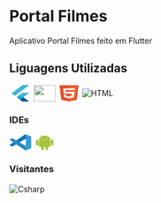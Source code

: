 # Portal Filmes
Aplicativo Portal Filmes feito em Flutter
 
## Liguagens Utilizadas<br>
          
          
<img align="center" alt="" height="30" width="40"
      src="https://raw.githubusercontent.com/devicons/devicon/9f4f5cdb393299a81125eb5127929ea7bfe42889/icons/flutter/flutter-original.svg">
<img align="center" alt="" height="30" width="40" src="https://cdn.jsdelivr.net/gh/devicons/devicon/icons/dart/dart-original.svg">
<img align="center" alt="HTML" height="30" width="40" src="https://raw.githubusercontent.com/devicons/devicon/master/icons/html5/html5-original.svg">
<img align="center" alt="HTML" height="30" width="40" src="https://cdn.jsdelivr.net/gh/devicons/devicon/icons/javascript/javascript-original.svg">
          
 
 <h3> IDEs </h3>  
 
<img align="center" alt="" height="30" width="40"
      src="https://raw.githubusercontent.com/devicons/devicon/9f4f5cdb393299a81125eb5127929ea7bfe42889/icons/vscode/vscode-original.svg">
<img align="center" alt="" height="30" width="40" src="https://raw.githubusercontent.com/devicons/devicon/9f4f5cdb393299a81125eb5127929ea7bfe42889/icons/android/android-original.svg"><br>


 ### Visitantes 

 <div>

  <img align="center" alt="Csharp" height="30" width="150" src="https://komarev.com/ghpvc/?username=alexsgross&color=green" alt="alexsgross" /> <br>

 </div>    
          

